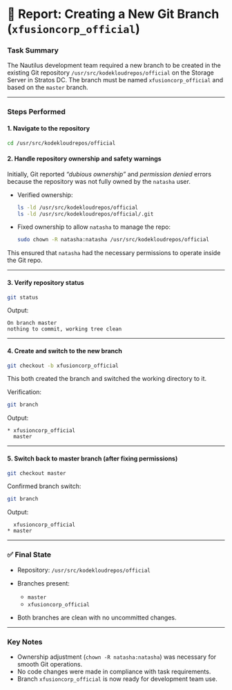 # 📄 Report: Creating a New Git Branch (`xfusioncorp_official`)

### Task Summary

The Nautilus development team required a new branch to be created in the existing Git repository `/usr/src/kodekloudrepos/official` on the Storage Server in Stratos DC. The branch must be named `xfusioncorp_official` and based on the `master` branch.

---

### Steps Performed

#### 1. Navigate to the repository

```bash
cd /usr/src/kodekloudrepos/official
```

#### 2. Handle repository ownership and safety warnings

Initially, Git reported *“dubious ownership”* and *permission denied* errors because the repository was not fully owned by the `natasha` user.

* Verified ownership:

  ```bash
  ls -ld /usr/src/kodekloudrepos/official
  ls -ld /usr/src/kodekloudrepos/official/.git
  ```

* Fixed ownership to allow `natasha` to manage the repo:

  ```bash
  sudo chown -R natasha:natasha /usr/src/kodekloudrepos/official
  ```

This ensured that `natasha` had the necessary permissions to operate inside the Git repo.

---

#### 3. Verify repository status

```bash
git status
```

Output:

```
On branch master
nothing to commit, working tree clean
```

---

#### 4. Create and switch to the new branch

```bash
git checkout -b xfusioncorp_official
```

This both created the branch and switched the working directory to it.

Verification:

```bash
git branch
```

Output:

```
* xfusioncorp_official
  master
```

---

#### 5. Switch back to master branch (after fixing permissions)

```bash
git checkout master
```

Confirmed branch switch:

```bash
git branch
```

Output:

```
  xfusioncorp_official
* master
```

---

### ✅ Final State

* Repository: `/usr/src/kodekloudrepos/official`
* Branches present:

  * `master`
  * `xfusioncorp_official`
* Both branches are clean with no uncommitted changes.

---

### Key Notes

* Ownership adjustment (`chown -R natasha:natasha`) was necessary for smooth Git operations.
* No code changes were made in compliance with task requirements.
* Branch `xfusioncorp_official` is now ready for development team use.


